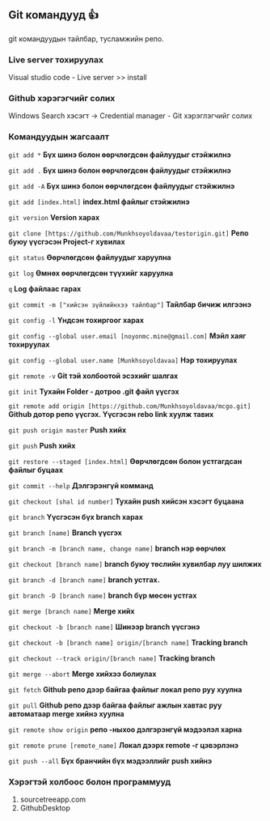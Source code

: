 ## Git командууд :+1:
git командуудын тайлбар, тусламжийн репо.

### Live server тохируулах

Visual studio code - Live server >> install

### Github хэрэгэгчийг солих

Windows Search хэсэгт -> Credential manager - Git хэрэглэгчийг солих

### Командуудын жагсаалт

`git add *` **Бүх шинэ болон өөрчлөгдсөн файлуудыг стэйжилнэ**

`git add .` **Бүх шинэ болон өөрчлөгдсөн файлуудыг стэйжилнэ**

`git add -A` **Бүх шинэ болон өөрчлөгдсөн файлуудыг стэйжилнэ**

`git add [index.html]` **index.html файлыг стэйжилнэ**

`git version` **Version харах**

`git clone [https://github.com/Munkhsoyoldavaa/testorigin.git]` **Репо буюу үүсгэсэн Project-г хувилах**

`git status` **Өөрчлөгдсөн файлуудыг харуулна**

`git log` **Өмнөх өөрчлөгдсөн түүхийг харуулна**

`q` **Log файлаас гарах**

`git commit -m ["хийсэн зүйлийнхээ тайлбар"]` **Тайлбар бичиж илгээнэ**

`git config -l` **Үндсэн тохиргоог харах**

`git config --global user.email [noyonmc.mine@gmail.com]` **Мэйл хаяг тохируулах**

`git config --global user.name [Munkhsoyoldavaa]` **Нэр тохируулах**

`git remote -v` **Git тэй холбоотой эсэхийг шалгах**

`git init` **Тухайн Folder - дотроо .git файл үүсгэх**

`git remote add origin [https://github.com/Munkhsoyoldavaa/mcgo.git]` **Github дотор репо үүсгэх. Үүсгэсэн rebo link хуулж тавих**

`git push origin master` **Push хийх**

`git push` **Push хийх**

`git restore --staged [index.html]` **Өөрчлөгдсөн болон устгагдсан файлыг буцаах**

`git commit --help` **Дэлгэрэнгүй комманд**

`git checkout [shal id number]` **Тухайн push хийсэн хэсэгт буцаана**

`git branch` **Үүсгэсэн бүх branch харах**

`git branch [name]` **Branch үүсгэх**

`git branch -m [branch name, change name]` **branch нэр өөрчлөх**

`git checkout [branch name]` **branch буюу төслийн хувилбар луу шилжих**

`git branch -d [branch name]` **branch устгах.**

`git branch -D [branch name]` **branch бүр мөсөн устгах**

`git merge [branch name]` **Merge хийх**

`git checkout -b [branch name]` **Шинээр branch үүсгэнэ**

`git checkout -b [branch name] origin/[branch name]` **Tracking branch**

`git checkout --track origin/[branch name]` **Tracking branch**

`git merge --abort` **Merge хийхээ болиулах**

`git fetch` **Github репо дээр байгаа файлыг локал репо руу хуулна**

`git pull` **Github репо дээр байгаа файлыг ажлын хавтас руу автоматаар merge хийнэ хуулна**

`git remote show origin` **репо -ныхоо дэлгэрэнгүй мэдээлэл харна**

`git remote prune [remote_name]` **Локал дээрх remote -г цэвэрлэнэ**

`git push --all` **Бүх бранчийн бүх мэдээллийг push хийнэ**

### Хэрэгтэй холбоос болон программууд

1. sourcetreeapp.com
2. GithubDesktop
